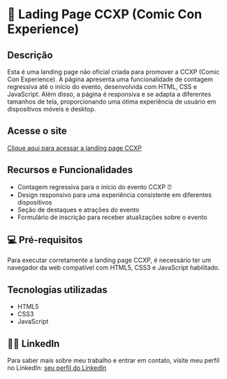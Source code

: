 # :rocket: Lading Page CCXP (Comic Con Experience)

## Descrição
Esta é uma landing page não oficial criada para promover a CCXP (Comic Con Experience). A página apresenta uma funcionalidade de contagem regressiva até o início do evento, desenvolvida com HTML, CSS e JavaScript. Além disso, a página é responsiva e se adapta a diferentes tamanhos de tela, proporcionando uma ótima experiência de usuário em dispositivos móveis e desktop.

## Acesse o site
[Clique aqui para acessar a landing page CCXP](https://landingpageccxp.netlify.app/)

## Recursos e Funcionalidades
- Contagem regressiva para o início do evento CCXP :alarm_clock:
- Design responsivo para uma experiência consistente em diferentes dispositivos
- Seção de destaques e atrações do evento
- Formulário de inscrição para receber atualizações sobre o evento

## :computer:  Pré-requisitos
Para executar corretamente a landing page CCXP, é necessário ter um navegador da web compatível com HTML5, CSS3 e JavaScript habilitado.

## Tecnologias utilizadas
- HTML5
- CSS3
- JavaScript

## :man_technologist: LinkedIn
Para saber mais sobre meu trabalho e entrar em contato, visite meu perfil no LinkedIn: [seu perfil do LinkedIn](https://www.linkedin.com/in/joao-pedro-costa-braga-65462321a/)
